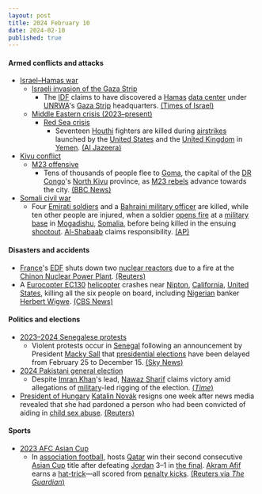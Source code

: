 ```yaml
---
layout: post
title: 2024 February 10
date: 2024-02-10
published: true
---
```



#### Armed conflicts and attacks

* [Israel–Hamas war](https://en.wikipedia.org/wiki/Israel%E2%80%93Hamas_war "Israel–Hamas war")
  * [Israeli invasion of the Gaza Strip](https://en.wikipedia.org/wiki/Israeli_invasion_of_the_Gaza_Strip_%282023%E2%80%93present%29 "Israeli invasion of the Gaza Strip (2023–present)")
    * The [IDF](https://en.wikipedia.org/wiki/Israeli_Defense_Forces "Israeli Defense Forces") claims to have discovered a [Hamas](https://en.wikipedia.org/wiki/Hamas "Hamas") [data center](https://en.wikipedia.org/wiki/Data_center "Data center") under [UNRWA](https://en.wikipedia.org/wiki/UNRWA "UNRWA")'s [Gaza Strip](https://en.wikipedia.org/wiki/Gaza_Strip "Gaza Strip") headquarters. [(Times of Israel)](https://www.timesofisrael.com/unrwa-head-says-agency-was-in-dark-about-hamas-center-under-gaza-hq-israel-you-knew/)
  * [Middle Eastern crisis (2023–present)](https://en.wikipedia.org/wiki/Middle_Eastern_crisis_%282023%E2%80%93present%29 "Middle Eastern crisis (2023–present)")
    * [Red Sea crisis](https://en.wikipedia.org/wiki/Red_Sea_crisis "Red Sea crisis")
      * Seventeen [Houthi](https://en.wikipedia.org/wiki/Houthi_movement "Houthi movement") fighters are killed during [airstrikes](https://en.wikipedia.org/wiki/Airstrike "Airstrike") launched by the [United States](https://en.wikipedia.org/wiki/United_States "United States") and the [United Kingdom](https://en.wikipedia.org/wiki/United_Kingdom "United Kingdom") in [Yemen](https://en.wikipedia.org/wiki/Yemen "Yemen"). [(Al Jazeera)](https://www.aljazeera.com/news/2024/2/10/yemens-houthis-say-17-rebels-killed-in-us-led-attacks)
* [Kivu conflict](https://en.wikipedia.org/wiki/Kivu_conflict "Kivu conflict")
  * [M23 offensive](https://en.wikipedia.org/wiki/M23_offensive_%282022%E2%80%93present%29 "M23 offensive (2022–present)")
    * Tens of thousands of people flee to [Goma](https://en.wikipedia.org/wiki/Goma "Goma"), the capital of the [DR Congo](https://en.wikipedia.org/wiki/DR_Congo "DR Congo")'s [North Kivu](https://en.wikipedia.org/wiki/North_Kivu "North Kivu") province, as [M23 rebels](https://en.wikipedia.org/wiki/March_23_Movement "March 23 Movement") advance towards the city. [(BBC News)](https://www.bbc.com/news/world-africa-68255614)
* [Somali civil war](https://en.wikipedia.org/wiki/Somali_civil_war_%282009%E2%80%93present%29 "Somali civil war (2009–present)")
  * Four [Emirati soldiers](https://en.wikipedia.org/wiki/United_Arab_Emirates_Army "United Arab Emirates Army") and a [Bahraini military officer](https://en.wikipedia.org/wiki/Bahrain_Defence_Force "Bahrain Defence Force") are killed, while ten other people are injured, when a soldier [opens fire](https://en.wikipedia.org/wiki/Mass_shooting "Mass shooting") at a [military base](https://en.wikipedia.org/wiki/Military_base "Military base") in [Mogadishu](https://en.wikipedia.org/wiki/Mogadishu "Mogadishu"), [Somalia](https://en.wikipedia.org/wiki/Somalia "Somalia"), before being killed in the ensuing [shootout](https://en.wikipedia.org/wiki/Shootout "Shootout"). [Al-Shabaab](https://en.wikipedia.org/wiki/Al-Shabaab_%28militant_group%29 "Al-Shabaab (militant group)") claims responsibility. [(AP)](https://apnews.com/article/somalia-shabab-emirates-bahrain-militant-attack-05cea538d50595b254a4b50131d84a1a)

#### Disasters and accidents

* [France](https://en.wikipedia.org/wiki/France "France")'s [EDF](https://en.wikipedia.org/wiki/%C3%89lectricit%C3%A9_de_France "Électricité de France") shuts down two [nuclear reactors](https://en.wikipedia.org/wiki/Nuclear_reactor "Nuclear reactor") due to a fire at the [Chinon Nuclear Power Plant](https://en.wikipedia.org/wiki/Chinon_Nuclear_Power_Plant "Chinon Nuclear Power Plant"). [(Reuters)](https://www.reuters.com/business/energy/frances-edf-shuts-down-two-nuclear-reactors-after-fire-chinon-plant-2024-02-10/)
* A [Eurocopter EC130](https://en.wikipedia.org/wiki/Eurocopter_EC130 "Eurocopter EC130") [helicopter](https://en.wikipedia.org/wiki/Helicopter "Helicopter") crashes near [Nipton](https://en.wikipedia.org/wiki/Nipton "Nipton"), [California](https://en.wikipedia.org/wiki/California "California"), [United States](https://en.wikipedia.org/wiki/United_States "United States"), killing all the six people on board, including [Nigerian](https://en.wikipedia.org/wiki/Nigeria "Nigeria") banker [Herbert Wigwe](https://en.wikipedia.org/wiki/Herbert_Wigwe "Herbert Wigwe"). [(CBS News)](https://www.cbsnews.com/losangeles/news/helicopter-leaving-palm-springs-crashes-near-baker-search-for-passengers-continues/)

#### Politics and elections

* [2023–2024 Senegalese protests](https://en.wikipedia.org/wiki/2023%E2%80%932024_Senegalese_protests "2023–2024 Senegalese protests")
  * Violent protests occur in [Senegal](https://en.wikipedia.org/wiki/Senegal "Senegal") following an announcement by President [Macky Sall](https://en.wikipedia.org/wiki/Macky_Sall "Macky Sall") that [presidential elections](https://en.wikipedia.org/wiki/2024_Senegalese_presidential_election "2024 Senegalese presidential election") have been delayed from February 25 to December 15. [(Sky News)](https://news.sky.com/video/violent-protests-erupt-in-senegal-after-president-postpones-elections-13068108)
* [2024 Pakistani general election](https://en.wikipedia.org/wiki/2024_Pakistani_general_election "2024 Pakistani general election")
  * Despite [Imran Khan](https://en.wikipedia.org/wiki/Imran_Khan "Imran Khan")'s lead, [Nawaz Sharif](https://en.wikipedia.org/wiki/Nawaz_Sharif "Nawaz Sharif") claims victory amid allegations of [military](https://en.wikipedia.org/wiki/Pakistan_Armed_Forces "Pakistan Armed Forces")-led rigging of the election. [(*Time*)](https://time.com/6693147/pakistan-election-results-imran-khan-pti-military/)
* [President of Hungary](https://en.wikipedia.org/wiki/President_of_Hungary "President of Hungary") [Katalin Novák](https://en.wikipedia.org/wiki/Katalin_Nov%C3%A1k "Katalin Novák") resigns one week after news media revealed that she had pardoned a person who had been convicted of aiding in [child sex abuse](https://en.wikipedia.org/wiki/Child_sex_abuse "Child sex abuse"). [(Reuters)](https://www.reuters.com/world/europe/hungarian-president-novak-resigns-over-sex-abuse-case-pardon-2024-02-10/)

#### Sports

* [2023 AFC Asian Cup](https://en.wikipedia.org/wiki/2023_AFC_Asian_Cup "2023 AFC Asian Cup")
  * In [association football](https://en.wikipedia.org/wiki/Association_football "Association football"), hosts [Qatar](https://en.wikipedia.org/wiki/Qatar_national_football_team "Qatar national football team") win their second consecutive [Asian Cup](https://en.wikipedia.org/wiki/Asian_Cup "Asian Cup") title after defeating [Jordan](https://en.wikipedia.org/wiki/Jordan_national_football_team "Jordan national football team") 3–1 in [the final](https://en.wikipedia.org/wiki/2023_AFC_Asian_Cup_final "2023 AFC Asian Cup final"). [Akram Afif](https://en.wikipedia.org/wiki/Akram_Afif "Akram Afif") earns a [hat-trick](https://en.wikipedia.org/wiki/Hat-trick_%28association_football%29 "Hat-trick (association football)")—all scored from [penalty kicks](https://en.wikipedia.org/wiki/Penalty_kick "Penalty kick"). [(Reuters via *The Guardian*)](https://www.theguardian.com/football/2024/feb/10/qatar-jordan-asian-cup-final-match-report)
